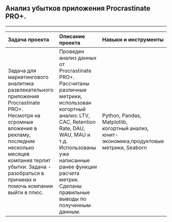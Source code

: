 ## Анализ убытков приложения Procrastinate PRO+.

_________________________________________________________________________________________________________________________________________________


| **Задача проекта** | **Описание проекта** | **Навыки и инструменты** |
|:--- |:--- |:--- |
|Задача для маркетингового аналитика развлекательного приложения Procrastinate PRO+.<br>Несмотря на огромные вложения в рекламу, последние несколько месяцев компания терпит убытки. Задача - разобраться в причинах и помочь компании выйти в плюс.|Проведен анализ данных от Procrastinate PRO+.<br>Рассчитаны различные метрики, использован когортный анализ: LTV, CAC, Retention Rate, DAU, WAU, MAU и т.д. Использованы уже написанные ранее функции расчета метрик. Сделаны правильные выводы по полученным данным.|Python, Pandas, Matplotlib,<br>когортный анализ, юнит-экономика,продуктовые метрики, Seaborn